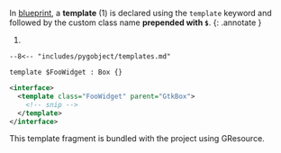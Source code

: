In [blueprint](https://gnome.pages.gitlab.gnome.org/blueprint-compiler/reference/templates.html), a **template** (1) is declared using the `template` keyword and followed by the custom class name **prepended with `$`**.
{: .annotate }

1.  

    --8<-- "includes/pygobject/templates.md"

<div class="grid cards" markdown>

```blueprint
template $FooWidget : Box {}
```

```xml
<interface>
  <template class="FooWidget" parent="GtkBox">
    <!-- snip -->
  </template>
</interface>
```

</div>

This template fragment is bundled with the project using GResource.
